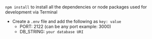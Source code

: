 `npm install` to install all the dependencies or node packages used for development via Terminal

- Create a `.env` file and add the following as `key: value`
  - PORT: 2122 (can be any port example: 3000)
  - DB_STRING: `your database URI`
